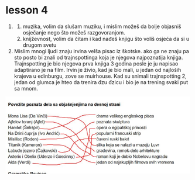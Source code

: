# lesson 4


1.
    1. muzika, volim da slušam muziku, i mislim možeš da bolje objasniš osječanje nego što možeš razgovoranjom.
    1. knijževnost, volim da čitam i kad nađeš knjigu što voliš osjeća da si u drugom svetu
1. Mislim mnogi ljudi znaju irvina velša pisac iz škotske. ako ga ne znaju pa sto posto bi znali od trajnspottinga koja je njegova najpoznatija knjiga. Trajnspotting je bio njegova prva knjiga 3 godina posle je ju napisao adaptirano je na film. Irvin je živio, kad je bio mali, u jedan od najloših krajeva u edinburgu, zove se muirhouse. Kad su snimali trajnspotting 2, jedan od glumca je hteo da trenira đzu đzicu i bio je na trening svaki put sa mnom.

![Alternative text](images/vez.jpg)

